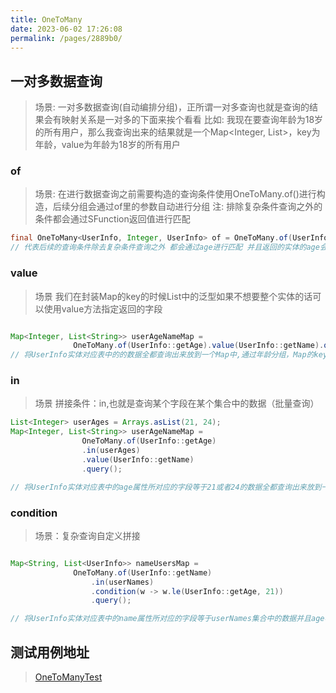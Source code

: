 ```yaml
---
title: OneToMany
date: 2023-06-02 17:26:08
permalink: /pages/2889b0/
---
```


## 一对多数据查询

> 场景: 一对多数据查询(自动编排分组)，正所谓一对多查询也就是查询的结果会有映射关系是一对多的下面来挨个看看
> 比如: 我现在要查询年龄为18岁的所有用户，那么我查询出来的结果就是一个Map<Integer, List<UserInfo>>，key为年龄，value为年龄为18岁的所有用户

### of
> 场景: 在进行数据查询之前需要构造的查询条件使用OneToMany.of()进行构造，后续分组会通过of里的参数自动进行分组
> 注: 排除复杂条件查询之外的条件都会通过SFunction返回值进行匹配

```java
final OneToMany<UserInfo, Integer, UserInfo> of = OneToMany.of(UserInfo::getAge);
// 代表后续的查询条件除去复杂条件查询之外 都会通过age进行匹配 并且返回的实体的age会作为Map中的Key，value默认为对应的实体，如果有调用value的话则为value方法中的返回值
```

### value

> 场景 我们在封装Map的key的时候List中的泛型如果不想要整个实体的话可以使用value方法指定返回的字段

```java

Map<Integer, List<String>> userAgeNameMap =
              OneToMany.of(UserInfo::getAge).value(UserInfo::getName).query();
// 将UserInfo实体对应表中的的数据全都查询出来放到一个Map中,通过年龄分组，Map的key为age，value为用户的name
```

### in

> 场景 拼接条件：in,也就是查询某个字段在某个集合中的数据（批量查询）


```java
List<Integer> userAges = Arrays.asList(21, 24);
Map<Integer, List<String>> userAgeNameMap =
                OneToMany.of(UserInfo::getAge)
                .in(userAges)
                .value(UserInfo::getName)
                .query();

// 将UserInfo实体对应表中的age属性所对应的字段等于21或者24的数据全都查询出来放到一个Map中,通过年龄分组，Map的key为age，value为用户的name
```

### condition

> 场景：复杂查询自定义拼接

```java

Map<String, List<UserInfo>> nameUsersMap =
              OneToMany.of(UserInfo::getName)
                  .in(userNames)
                  .condition(w -> w.le(UserInfo::getAge, 21))
                  .query();

// 将UserInfo实体对应表中的name属性所对应的字段等于userNames集合中的数据并且age小于等于21的数据全都查询出来放到一个Map中,通过name分组，Map的key为name，value为用户的UserInfo实体
```

## 测试用例地址
> [OneToManyTest](https://gitee.com/dromara/stream-query/blob/main/stream-plugin/stream-plugin-mybatis-plus/src/test/java/org/dromara/streamquery/stream/plugin/mybatisplus/OneToManyTest.java)
